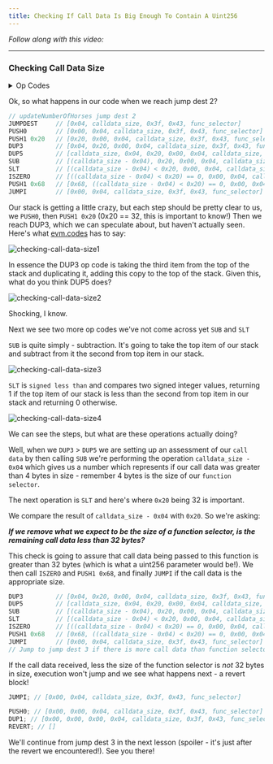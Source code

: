 ```yaml
---
title: Checking If Call Data Is Big Enough To Contain A Uint256
---
```


_Follow along with this video:_

---

### Checking Call Data Size

<details>
<Summary> Op Codes </summary>

    bytecode - 0x6080604052348015600e575f80fd5b5060a58061001b5f395ff3fe6080604052348015600e575f80fd5b50600436106030575f3560e01c8063cdfead2e146034578063e026c017146045575b5f80fd5b6043603f3660046059565b5f55565b005b5f5460405190815260200160405180910390f35b5f602082840312156068575f80fd5b503591905056fea2646970667358fe1220fe01fe6c40d0ed98f16c7769ffde7109d5fe9f9dfefe31769a77032ceb92497a64736f6c63430008140033

```js
    PUSH1 0x80 ✅
    PUSH1 0x40 ✅
    MSTORE ✅

    CALLVALUE ✅
    DUP1 ✅
    ISZERO ✅
    PUSH1 0x0e ✅
    JUMPI ✅

    PUSH0 ✅
    DUP1 ✅
    REVERT ✅

    JUMPDEST ✅
    POP ✅
    PUSH1 0xa5 ✅
    DUP1 ✅
    PUSH2 0x001b ✅
    PUSH0 ✅
    CODECOPY ✅
    PUSH0 ✅
    RETURN ✅
    INVALID ✅

    PUSH1 0x80 ✅
    PUSH1 0x40 ✅
    MSTORE ✅

    CALLVALUE ✅
    DUP1 ✅
    ISZERO ✅
    PUSH1 0x0e ✅
    JUMPI ✅

    PUSH0 ✅
    DUP1 ✅
    REVERT ✅

    JUMPDEST ✅
    POP ✅
    PUSH1 0x04 ✅
    CALLDATASIZE ✅
    LT ✅
    PUSH1 0x30 ✅
    JUMPI ✅

    PUSH0 ✅
    CALLDATALOAD ✅
    PUSH1 0xe0 ✅
    SHR ✅

    DUP1 ✅
    PUSH4 0xcdfead2e ✅
    EQ ✅
    PUSH1 0x34 ✅
    JUMPI ✅

    DUP1
    PUSH4 0xe026c017
    EQ
    PUSH1 0x45
    JUMPI

    JUMPDEST ✅
    PUSH0 ✅
    DUP1 ✅
    REVERT ✅

    JUMPDEST ✅
    PUSH1 0x43 ✅
    PUSH1 0x3f ✅
    CALLDATASIZE ✅
    PUSH1 0x04 ✅
    PUSH1 0x59 ✅
    JUMP ✅

    JUMPDEST
    PUSH0
    SSTORE
    JUMP
    JUMPDEST
    STOP
    JUMPDEST
    PUSH0
    SLOAD
    PUSH1 0x40
    MLOAD
    SWAP1
    DUP2
    MSTORE
    PUSH1 0x20
    ADD
    PUSH1 0x40
    MLOAD
    DUP1
    SWAP2
    SUB
    SWAP1
    RETURN

    JUMPDEST    //<--- We are here!
    PUSH0
    PUSH1 0x20
    DUP3
    DUP5
    SUB
    SLT
    ISZERO
    PUSH1 0x68
    JUMPI
    PUSH0
    DUP1
    REVERT
    JUMPDEST
    POP
    CALLDATALOAD
    SWAP2
    SWAP1
    POP
    JUMP
    INVALID
    LOG2
    PUSH5 0x6970667358
    INVALID
    SLT
    KECCAK256
    INVALID
    ADD
    INVALID
    PUSH13 0x40d0ed98f16c7769ffde7109d5
    INVALID
    SWAP16
    SWAP14
    INVALID
    INVALID
    BALANCE
    PUSH23 0x9a77032ceb92497a64736f6c63430008140033
```

</details>


Ok, so what happens in our code when we reach jump dest 2?

```js
// updateNumberOfHorses jump dest 2
JUMPDEST     // [0x04, calldata_size, 0x3f, 0x43, func_selector]
PUSH0        // [0x00, 0x04, calldata_size, 0x3f, 0x43, func_selector]
PUSH1 0x20   // [0x20, 0x00, 0x04, calldata_size, 0x3f, 0x43, func_selector]
DUP3         // [0x04, 0x20, 0x00, 0x04, calldata_size, 0x3f, 0x43, func_selector]
DUP5         // [calldata_size, 0x04, 0x20, 0x00, 0x04, calldata_size, 0x3f, 0x43, func_selector]
SUB          // [(calldata_size - 0x04), 0x20, 0x00, 0x04, calldata_size, 0x3f, 0x43, func_selector]
SLT          // [(calldata_size - 0x04) < 0x20, 0x00, 0x04, calldata_size, 0x3f, 0x43, func_selector]
ISZERO       // [((calldata_size - 0x04) < 0x20) == 0, 0x00, 0x04, calldata_size, 0x3f, 0x43, func_selector]
PUSH1 0x68   // [0x68, ((calldata_size - 0x04) < 0x20) == 0, 0x00, 0x04, calldata_size, 0x3f, 0x43, func_selector]
JUMPI        // [0x00, 0x04, calldata_size, 0x3f, 0x43, func_selector]
```

Our stack is getting a little crazy, but each step should be pretty clear to us, we `PUSH0`, then `PUSH1 0x20` (0x20 == 32, this is important to know!) Then we reach DUP3, which we can speculate about, but haven't actually seen. Here's what [evm.codes](https://www.evm.codes/#34?fork=cancun) has to say:

![checking-call-data-size1](/formal-verification-1/51-Checking-If-Call-Data-Is-Big-Enough-To-Contain-A-Uint256/checking-call-data-size1.png)

In essence the DUP3 op code is taking the third item from the top of the stack and duplicating it, adding this copy to the top of the stack. Given this, what do you think DUP5 does?

![checking-call-data-size2](/formal-verification-1/51-Checking-If-Call-Data-Is-Big-Enough-To-Contain-A-Uint256/checking-call-data-size2.png)

Shocking, I know.

Next we see two more op codes we've not come across yet `SUB` and `SLT`

`SUB` is quite simply - subtraction. It's going to take the top item of our stack and subtract from it the second from top item in our stack.

![checking-call-data-size3](/formal-verification-1/51-Checking-If-Call-Data-Is-Big-Enough-To-Contain-A-Uint256/checking-call-data-size3.png)

`SLT` is `signed less than` and compares two signed integer values, returning 1 if the top item of our stack is less than the second from top item in our stack and returning 0 otherwise.

![checking-call-data-size4](/formal-verification-1/51-Checking-If-Call-Data-Is-Big-Enough-To-Contain-A-Uint256/checking-call-data-size4.png)

We can see the steps, but what are these operations actually doing?

Well, when we `DUP3` > `DUP5` we are setting up an assessment of our `call data` by then calling `SUB` we're performing the operation `calldata_size - 0x04` which gives us a number which represents if our call data was greater than 4 bytes in size - remember 4 bytes is the size of our `function selector`.

The next operation is `SLT` and here's where `0x20` being 32 is important.

We compare the result of `calldata_size - 0x04` with `0x20`. So we're asking:

**_If we remove what we expect to be the size of a function selector, is the remaining call data less than 32 bytes?_**

This check is going to assure that call data being passed to this function is greater than 32 bytes (which is what a uint256 parameter would be!). We then call `ISZERO` and `PUSH1 0x68`, and finally `JUMPI` if the call data is the appropriate size.

```js
DUP3         // [0x04, 0x20, 0x00, 0x04, calldata_size, 0x3f, 0x43, func_selector]
DUP5         // [calldata_size, 0x04, 0x20, 0x00, 0x04, calldata_size, 0x3f, 0x43, func_selector]
SUB          // [(calldata_size - 0x04), 0x20, 0x00, 0x04, calldata_size, 0x3f, 0x43, func_selector]
SLT          // [(calldata_size - 0x04) < 0x20, 0x00, 0x04, calldata_size, 0x3f, 0x43, func_selector]
ISZERO       // [((calldata_size - 0x04) < 0x20) == 0, 0x00, 0x04, calldata_size, 0x3f, 0x43, func_selector]
PUSH1 0x68   // [0x68, ((calldata_size - 0x04) < 0x20) == 0, 0x00, 0x04, calldata_size, 0x3f, 0x43, func_selector]
JUMPI        // [0x00, 0x04, calldata_size, 0x3f, 0x43, func_selector]
// Jump to jump dest 3 if there is more call data than function selector + 0x20!
```

If the call data received, less the size of the function selector is _not_ 32 bytes in size, execution won't jump and we see what happens next - a revert block!

```js
JUMPI; // [0x00, 0x04, calldata_size, 0x3f, 0x43, func_selector]

PUSH0; // [0x00, 0x00, 0x04, calldata_size, 0x3f, 0x43, func_selector]
DUP1; // [0x00, 0x00, 0x00, 0x04, calldata_size, 0x3f, 0x43, func_selector]
REVERT; // []
```

We'll continue from jump dest 3 in the next lesson (spoiler - it's just after the revert we encountered!). See you there!
